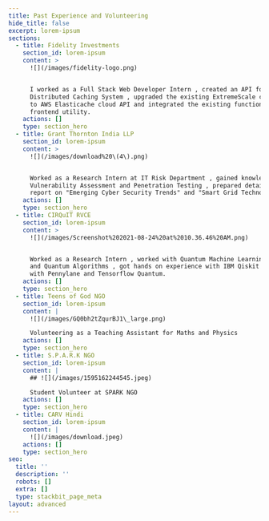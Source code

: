 ```yaml
---
title: Past Experience and Volunteering
hide_title: false
excerpt: lorem-ipsum
sections:
  - title: Fidelity Investments
    section_id: lorem-ipsum
    content: >
      ![](/images/fidelity-logo.png)


      I worked as a Full Stack Web Developer Intern , created an API for
      Distributed Caching System , upgraded the existing ExtremeScale cache API
      to AWS Elasticache cloud API and integrated the existing functionality  to
      frontend utility.
    actions: []
    type: section_hero
  - title: Grant Thornton India LLP
    section_id: lorem-ipsum
    content: >
      ![](/images/download%20\(4\).png)


      Worked as a Research Intern at IT Risk Department , gained knowledge about
      Vulnerability Assessment and Penetration Testing , prepared detailed
      report on "Emerging Cyber Security Trends" and "Smart Grid Technology"
    actions: []
    type: section_hero
  - title: CIRQuIT RVCE
    section_id: lorem-ipsum
    content: >
      ![](/images/Screenshot%202021-08-24%20at%2010.36.46%20AM.png)


      Worked as a Research Intern , worked with Quantum Machine Learning Models
      and Quantum Algorithms , got hands on experience with IBM Qiskit , worked
      with Pennylane and Tensorflow Quantum.
    actions: []
    type: section_hero
  - title: Teens of God NGO
    section_id: lorem-ipsum
    content: |
      ![](/images/GQ0bh2tZqurBJ1\_large.png)

      Volunteering as a Teaching Assistant for Maths and Physics  
    actions: []
    type: section_hero
  - title: S.P.A.R.K NGO
    section_id: lorem-ipsum
    content: |
      ## ![](/images/1595162244545.jpeg)

      Student Volunteer at SPARK NGO 
    actions: []
    type: section_hero
  - title: CARV Hindi
    section_id: lorem-ipsum
    content: |
      ![](/images/download.jpeg)
    actions: []
    type: section_hero
seo:
  title: ''
  description: ''
  robots: []
  extra: []
  type: stackbit_page_meta
layout: advanced
---
```

